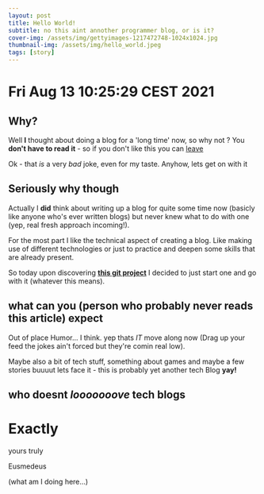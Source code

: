 ```yaml
---
layout: post
title: Hello World!
subtitle: no this aint annother programmer blog, or is it?
cover-img: /assets/img/gettyimages-1217472748-1024x1024.jpg
thumbnail-img: /assets/img/hello_world.jpeg
tags: [story]
---
```

# Fri Aug 13 10:25:29 CEST 2021
## Why?
Well **I** thought about doing a blog for a 'long time' now, so why not ?
You **don't have to read it** - so if you don't like this you can [leave](https://eusmedeus.github.io)

Ok - that _is_ a very _bad_ joke, even for my taste.
Anyhow, lets get on with it

## Seriously why though

Actually I **did** think about writing up a blog for quite some time now (basicly like anyone who's ever written blogs)
but never knew what to do with one (yep, real fresh approach incoming!).

For the most part I like the technical aspect of creating a blog.
Like making use of different technologies or just to practice and deepen some skills that are already present.

So today upon discovering **[this git project](https://github.com/daattali/beautiful-jekyll#readme)** I decided to just start one and go with it (whatever this means).

## what can you (person who probably never reads this article) expect

Out of place Humor... I think.
yep thats _IT_ move along now (Drag up your feed the jokes ain't forced but they're comin real low).

Maybe also a bit of tech stuff, something about games and maybe a few stories buuuut lets face it - this is probably yet another tech Blog **yay!**

## who doesnt _looooooove_ tech blogs
# Exactly




yours truly

Eusmedeus

(what am I doing here...)
